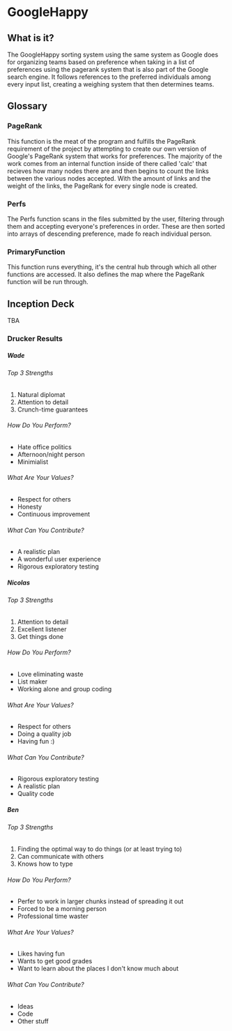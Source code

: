 # GoogleHappy

What is it?
----
The GoogleHappy sorting system using the same system as Google does for organizing teams based on preference when taking in a list of preferences using the pagerank system that is also part of the Google search engine. It follows references to the preferred individuals among every input list, creating a weighing system that then determines teams.

Glossary
---
### PageRank
This function is the meat of the program and fulfills the PageRank requirement of the project by attempting to create our own version of Google's PageRank system that works for preferences. The majority of the work comes from an internal function inside of there called 'calc' that recieves how many nodes there are and then begins to count the links between the various nodes accepted. With the amount of links and the weight of the links, the PageRank for every single node is created.
### Perfs
The Perfs function scans in the files submitted by the user, filtering through them and accepting everyone's preferences in order. These are then sorted into arrays of descending preference, made fo reach individual person.
### PrimaryFunction
This function runs everything, it's the central hub through which all other functions are accessed. It also defines the map where the PageRank function will be run through. 

Inception Deck
---
TBA

### Drucker Results
##### Wade
###### Top 3 Strengths
1. Natural diplomat
2. Attention to detail
3. Crunch-time guarantees
###### How Do You Perform?
* Hate office politics
* Afternoon/night person
* Minimialist
###### What Are Your Values?
* Respect for others
* Honesty
* Continuous improvement
###### What Can You Contribute?
* A realistic plan
* A wonderful user experience
* Rigorous exploratory testing

##### Nicolas
###### Top 3 Strengths
1. Attention to detail
2. Excellent listener
3. Get things done
###### How Do You Perform?
* Love eliminating waste
* List maker
* Working alone and group coding
###### What Are Your Values?
* Respect for others
* Doing a quality job
* Having fun :)
###### What Can You Contribute?
* Rigorous exploratory testing
* A realistic plan
* Quality code

##### Ben
###### Top 3 Strengths
1. Finding the optimal way to do things (or at least trying to)
2. Can communicate with others
3. Knows how to type
###### How Do You Perform?
* Perfer to work in larger chunks instead of spreading it out
* Forced to be a morning person
* Professional time waster
###### What Are Your Values?
* Likes having fun
* Wants to get good grades
* Want to learn about the places I don't know much about
###### What Can You Contribute?
* Ideas
* Code
* Other stuff
